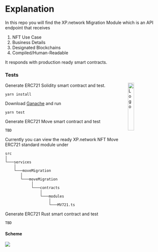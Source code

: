
# Explanation
In this repo you will find the XP.network Migration Module which is an API endpoint that receives
1. NFT Use Case
2. Business Details
3. Designated Blockchains
4. Compiled/Human-Readable

It responds with production ready smart contracts.

### Tests

<img alt="Logo" align="right" src="https://pbs.twimg.com/profile_images/1383064571427094532/wm13q76p_400x400.jpg" width="20%" />

Generate ERC721 Solidity smart contract and test.
```terminal
yarn install
```
Download [Ganache](https://www.trufflesuite.com/ganache) and run
```terminal
yarn test
```

Generate ERC721 Move smart contract and test
```terminal
TBD
```
Currently you can view the ready XP.network NFT Move ERC721 standard module under
```
src
│   
└───services
	│    
   	└───moveMigration
	   │   
	   └───moveMigration
		   	│   
			└───contracts
				│   
				└───modules
					│   
					└───MV721.ts
```

Generate ERC721 Rust smart contract and test
```terminal
TBD
```

#### Scheme
<img src="https://xp.network/2@4.png" />
